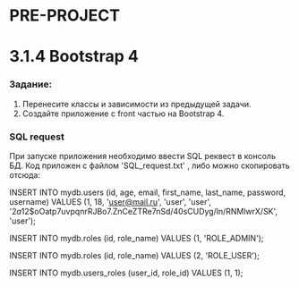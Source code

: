 # PRE-PROJECT

# 3.1.4 Bootstrap 4

### Задание: 

1. Перенесите классы и зависимости из предыдущей задачи.
2. Создайте приложение с front частью на Bootstrap 4.

### SQL request
При запуске приложения необходимо ввести SQL реквест в консоль БД. Код приложен с файлом 'SQL_request.txt' , либо можно скопировать отсюда:

INSERT INTO mydb.users (id, age, email, first_name, last_name, password, username)
VALUES (1, 18, 'user@mail.ru', 'user', 'user', '$2a$12$oOatp7uvpqnrRJBo7.ZnCeZTRe7nSd/40sCUDyg/ln/RNMlwrX/SK', 'user');

INSERT INTO mydb.roles (id, role_name)
VALUES (1, 'ROLE_ADMIN');

INSERT INTO mydb.roles (id, role_name)
VALUES (2, 'ROLE_USER');

INSERT INTO mydb.users_roles (user_id, role_id)
VALUES (1, 1);

